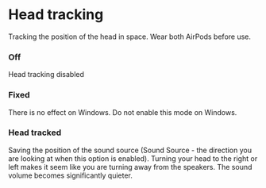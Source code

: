 # Head tracking

Tracking the position of the head in space. Wear both AirPods before use.

### Off

Head tracking disabled

### Fixed

There is no effect on Windows. Do not enable this mode on Windows.

### Head tracked

Saving the position of the sound source (Sound Source - the direction you are looking at when this option is enabled). Turning your head to the right or left makes it seem like you are turning away from the speakers. The sound volume becomes significantly quieter.